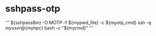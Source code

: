 # sshpass-otp
'''
${sshpassBin} -O MOTP -f ${mypwd_file} -c ${myotp_cmd} ssh -q ${myuser}@${myhpc} bash -c "${mycmd}"
'''

